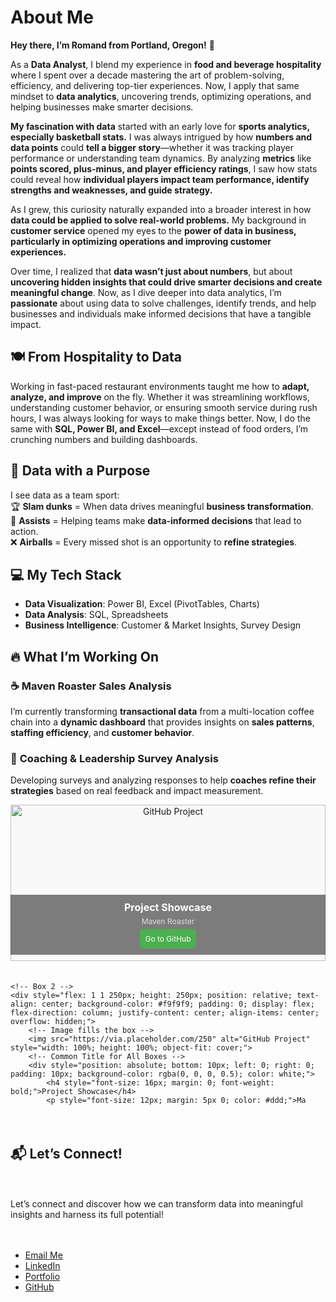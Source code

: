 # About Me
**Hey there, I’m Romand from Portland, Oregon!** 👋  

As a **Data Analyst**, I blend my experience in **food and beverage hospitality** where I spent over a decade mastering the art of problem-solving, efficiency, and delivering top-tier experiences. Now, I apply that same mindset to **data analytics**, uncovering trends, optimizing operations, and helping businesses make smarter decisions. 

**My fascination with data** started with an early love for **sports analytics, especially basketball stats.** I was always intrigued by how **numbers and data points** could **tell a bigger story**—whether it was tracking player performance or understanding team dynamics. By analyzing **metrics** like **points scored, plus-minus, and player efficiency ratings**, I saw how stats could reveal how **individual players impact team performance, identify strengths and weaknesses, and guide strategy.**

As I grew, this curiosity naturally expanded into a broader interest in how **data could be applied to solve real-world problems.** My background in **customer service** opened my eyes to the **power of data in business, particularly in optimizing operations and improving customer experiences.**

Over time, I realized that **data wasn’t just about numbers**, but about **uncovering hidden insights that could drive smarter decisions and create meaningful change**. Now, as I dive deeper into data analytics, I’m **passionate** about using data to solve challenges, identify trends, and help businesses and individuals make informed decisions that have a tangible impact.


## 🍽️ From Hospitality to Data  
Working in fast-paced restaurant environments taught me how to **adapt, analyze, and improve** on the fly. Whether it was streamlining workflows, understanding customer behavior, or ensuring smooth service during rush hours, I was always looking for ways to make things better. Now, I do the same with **SQL, Power BI, and Excel**—except instead of food orders, I’m crunching numbers and building dashboards.  

## 🏀 Data with a Purpose  
I see data as a team sport:  
🏆 **Slam dunks** = When data drives meaningful **business transformation**.  
💭 **Assists** = Helping teams make **data-informed decisions** that lead to action.  
❌ **Airballs** = Every missed shot is an opportunity to **refine strategies**.  

## 💻 My Tech Stack  
- **Data Visualization**: Power BI, Excel (PivotTables, Charts)  
- **Data Analysis**: SQL, Spreadsheets  
- **Business Intelligence**: Customer & Market Insights, Survey Design  

## 🔥 What I’m Working On  
### ☕ **Maven Roaster Sales Analysis**  
I’m currently transforming **transactional data** from a multi-location coffee chain into a **dynamic dashboard** that provides insights on **sales patterns**, **staffing efficiency**, and **customer behavior**.  

### 🎯 **Coaching & Leadership Survey Analysis**  
Developing surveys and analyzing responses to help **coaches refine their strategies** based on real feedback and impact measurement.  

<div style="display: flex; flex-wrap: wrap; gap: 20px; justify-content: space-between;">
    <!-- Box 1 -->
    <div style="flex: 1 1 250px; height: 250px; position: relative; text-align: center; background-color: #f9f9f9; padding: 0; display: flex; flex-direction: column; justify-content: center; align-items: center; overflow: hidden;">
        <!-- Image fills the box -->
        <img src="https://via.placeholder.com/250" alt="GitHub Project" style="width: 100%; height: 100%; object-fit: cover;">
        <!-- Common Title for All Boxes -->
        <div style="position: absolute; bottom: 10px; left: 0; right: 0; padding: 10px; background-color: rgba(0, 0, 0, 0.5); color: white;">
            <h4 style="font-size: 16px; margin: 0; font-weight: bold;">Project Showcase</h4>
            <p style="font-size: 12px; margin: 5px 0; color: #ddd;">Maven Roaster</p>
            <a href="https://github.com/username/project-repo-link" target="_blank" style="display: inline-block; padding: 8px; background-color: #4CAF50; color: white; text-decoration: none; border-radius: 5px; font-size: 12px;">Go to GitHub</a>
        </div>
    </div>

    <!-- Box 2 -->
    <div style="flex: 1 1 250px; height: 250px; position: relative; text-align: center; background-color: #f9f9f9; padding: 0; display: flex; flex-direction: column; justify-content: center; align-items: center; overflow: hidden;">
        <!-- Image fills the box -->
        <img src="https://via.placeholder.com/250" alt="GitHub Project" style="width: 100%; height: 100%; object-fit: cover;">
        <!-- Common Title for All Boxes -->
        <div style="position: absolute; bottom: 10px; left: 0; right: 0; padding: 10px; background-color: rgba(0, 0, 0, 0.5); color: white;">
            <h4 style="font-size: 16px; margin: 0; font-weight: bold;">Project Showcase</h4>
            <p style="font-size: 12px; margin: 5px 0; color: #ddd;">Ma


## 📬 Let’s Connect!  
Let’s connect and discover how we can transform data into meaningful insights and harness its full potential!
- [Email Me](mailto:romandkuang@gmail.com)  
- [LinkedIn](linkedin.com/in/romand-kuang-6b3b5446/)  
- [Portfolio](#)  
- [GitHub](https://github.com/romandkuang)  





<!--
**romandkuang/romandkuang** is a ✨ _special_ ✨ repository because its `README.md` (this file) appears on your GitHub profile.

Here are some ideas to get you started:

- 🔭 I’m currently working on ...
- 🌱 I’m currently learning ...
- 👯 I’m looking to collaborate on ...
- 🤔 I’m looking for help with ...
- 💬 Ask me about ...
- 📫 How to reach me: ...
- 😄 Pronouns: ...
- ⚡ Fun fact: ...
-->
